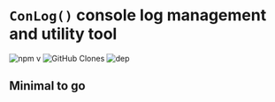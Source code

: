 # `ConLog()` console log management and utility tool
![npm v](https://badgen.net/npm/v/@codump/conlog) ![GitHub Clones](https://img.shields.io/badge/dynamic/json?color=success&label=Clones&query=count&url=https://gist.githubusercontent.com/kipBO/6d2bb29f973d5b61cae5b6c3b174f8bf/raw/clone.json&logo=github) ![dep](https://badgen.net/static/dependencies/0/green)

## Minimal to go
```js

```